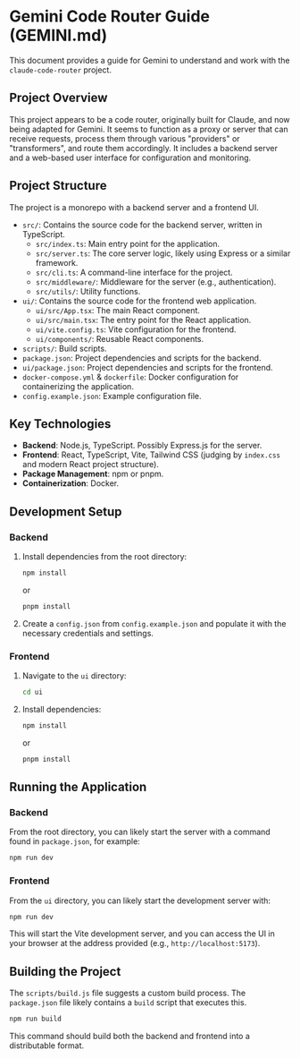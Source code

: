 # Gemini Code Router Guide (GEMINI.md)

This document provides a guide for Gemini to understand and work with the `claude-code-router` project.

## Project Overview

This project appears to be a code router, originally built for Claude, and now being adapted for Gemini. It seems to function as a proxy or server that can receive requests, process them through various "providers" or "transformers", and route them accordingly. It includes a backend server and a web-based user interface for configuration and monitoring.

## Project Structure

The project is a monorepo with a backend server and a frontend UI.

-   `src/`: Contains the source code for the backend server, written in TypeScript.
    -   `src/index.ts`: Main entry point for the application.
    -   `src/server.ts`: The core server logic, likely using Express or a similar framework.
    -   `src/cli.ts`: A command-line interface for the project.
    -   `src/middleware/`: Middleware for the server (e.g., authentication).
    -   `src/utils/`: Utility functions.
-   `ui/`: Contains the source code for the frontend web application.
    -   `ui/src/App.tsx`: The main React component.
    -   `ui/src/main.tsx`: The entry point for the React application.
    -   `ui/vite.config.ts`: Vite configuration for the frontend.
    -   `ui/components/`: Reusable React components.
-   `scripts/`: Build scripts.
-   `package.json`: Project dependencies and scripts for the backend.
-   `ui/package.json`: Project dependencies and scripts for the frontend.
-   `docker-compose.yml` & `dockerfile`: Docker configuration for containerizing the application.
-   `config.example.json`: Example configuration file.

## Key Technologies

-   **Backend**: Node.js, TypeScript. Possibly Express.js for the server.
-   **Frontend**: React, TypeScript, Vite, Tailwind CSS (judging by `index.css` and modern React project structure).
-   **Package Management**: npm or pnpm.
-   **Containerization**: Docker.

## Development Setup

### Backend

1.  Install dependencies from the root directory:
    ```bash
    npm install
    ```
    or
    ```bash
    pnpm install
    ```
2.  Create a `config.json` from `config.example.json` and populate it with the necessary credentials and settings.

### Frontend

1.  Navigate to the `ui` directory:
    ```bash
    cd ui
    ```
2.  Install dependencies:
    ```bash
    npm install
    ```
    or
    ```bash
    pnpm install
    ```

## Running the Application

### Backend

From the root directory, you can likely start the server with a command found in `package.json`, for example:

```bash
npm run dev
```

### Frontend

From the `ui` directory, you can likely start the development server with:

```bash
npm run dev
```

This will start the Vite development server, and you can access the UI in your browser at the address provided (e.g., `http://localhost:5173`).

## Building the Project

The `scripts/build.js` file suggests a custom build process. The `package.json` file likely contains a `build` script that executes this.

```bash
npm run build
```

This command should build both the backend and frontend into a distributable format.
